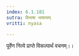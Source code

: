```yaml
---
index: 6.1.181
sutra: विभाषा भाषायाम्
vritti: nyasa

---
```

पूर्वेण नित्ये प्राप्ते विकल्पार्थं वचनम्।।